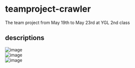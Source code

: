 # teamproject-crawler
The team project from May 19th to May 23rd at YGL 2nd class

## descriptions
![image](https://user-images.githubusercontent.com/61646760/128809600-d1979659-9480-477c-b6bf-a400dabcc968.png)  
![image](https://user-images.githubusercontent.com/61646760/128809648-c49c65c4-0c61-408b-a950-4555d026680d.png)  
![image](https://user-images.githubusercontent.com/61646760/128809693-6d5b9cde-44c7-4fd7-ae11-8f4a373b561b.png)
